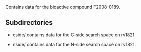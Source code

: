 Contains data for the bioactive compound F2008-0189.

## Subdirectories

- cside/ contains data for the C-side search space on rv1821.

- nside/ contains data for the N-side search space on rv1821.

